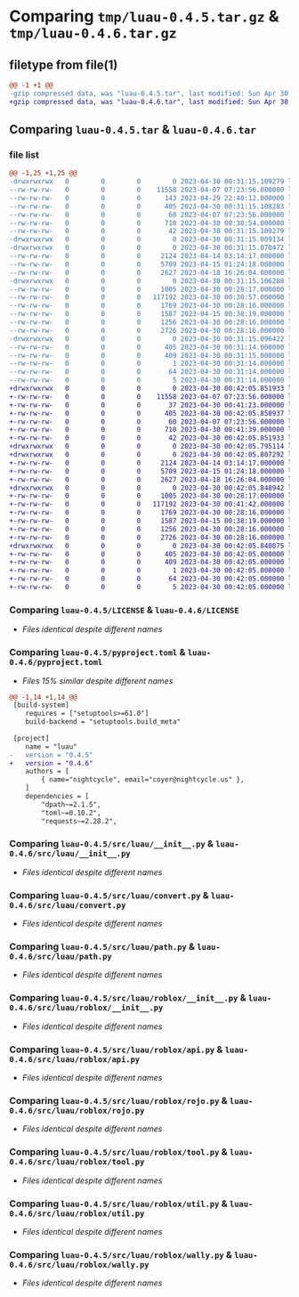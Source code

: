 # Comparing `tmp/luau-0.4.5.tar.gz` & `tmp/luau-0.4.6.tar.gz`

## filetype from file(1)

```diff
@@ -1 +1 @@
-gzip compressed data, was "luau-0.4.5.tar", last modified: Sun Apr 30 00:31:15 2023, max compression
+gzip compressed data, was "luau-0.4.6.tar", last modified: Sun Apr 30 00:42:05 2023, max compression
```

## Comparing `luau-0.4.5.tar` & `luau-0.4.6.tar`

### file list

```diff
@@ -1,25 +1,25 @@
-drwxrwxrwx   0        0        0        0 2023-04-30 00:31:15.109279 luau-0.4.5/
--rw-rw-rw-   0        0        0    11558 2023-04-07 07:23:56.000000 luau-0.4.5/LICENSE
--rw-rw-rw-   0        0        0      143 2023-04-29 22:40:12.000000 luau-0.4.5/MANIFEST.in
--rw-rw-rw-   0        0        0      405 2023-04-30 00:31:15.108283 luau-0.4.5/PKG-INFO
--rw-rw-rw-   0        0        0       60 2023-04-07 07:23:56.000000 luau-0.4.5/README.md
--rw-rw-rw-   0        0        0      710 2023-04-30 00:30:54.000000 luau-0.4.5/pyproject.toml
--rw-rw-rw-   0        0        0       42 2023-04-30 00:31:15.109279 luau-0.4.5/setup.cfg
-drwxrwxrwx   0        0        0        0 2023-04-30 00:31:15.009134 luau-0.4.5/src/
-drwxrwxrwx   0        0        0        0 2023-04-30 00:31:15.070472 luau-0.4.5/src/luau/
--rw-rw-rw-   0        0        0     2124 2023-04-14 03:14:17.000000 luau-0.4.5/src/luau/__init__.py
--rw-rw-rw-   0        0        0     5709 2023-04-15 01:24:18.000000 luau-0.4.5/src/luau/convert.py
--rw-rw-rw-   0        0        0     2627 2023-04-18 16:26:04.000000 luau-0.4.5/src/luau/path.py
-drwxrwxrwx   0        0        0        0 2023-04-30 00:31:15.106288 luau-0.4.5/src/luau/roblox/
--rw-rw-rw-   0        0        0     1005 2023-04-30 00:28:17.000000 luau-0.4.5/src/luau/roblox/__init__.py
--rw-rw-rw-   0        0        0   117192 2023-04-30 00:30:57.000000 luau-0.4.5/src/luau/roblox/api.py
--rw-rw-rw-   0        0        0     1769 2023-04-30 00:28:16.000000 luau-0.4.5/src/luau/roblox/rojo.py
--rw-rw-rw-   0        0        0     1587 2023-04-15 00:38:19.000000 luau-0.4.5/src/luau/roblox/tool.py
--rw-rw-rw-   0        0        0     1256 2023-04-30 00:28:16.000000 luau-0.4.5/src/luau/roblox/util.py
--rw-rw-rw-   0        0        0     2726 2023-04-30 00:28:16.000000 luau-0.4.5/src/luau/roblox/wally.py
-drwxrwxrwx   0        0        0        0 2023-04-30 00:31:15.096422 luau-0.4.5/src/luau.egg-info/
--rw-rw-rw-   0        0        0      405 2023-04-30 00:31:14.000000 luau-0.4.5/src/luau.egg-info/PKG-INFO
--rw-rw-rw-   0        0        0      409 2023-04-30 00:31:15.000000 luau-0.4.5/src/luau.egg-info/SOURCES.txt
--rw-rw-rw-   0        0        0        1 2023-04-30 00:31:14.000000 luau-0.4.5/src/luau.egg-info/dependency_links.txt
--rw-rw-rw-   0        0        0       64 2023-04-30 00:31:14.000000 luau-0.4.5/src/luau.egg-info/requires.txt
--rw-rw-rw-   0        0        0        5 2023-04-30 00:31:14.000000 luau-0.4.5/src/luau.egg-info/top_level.txt
+drwxrwxrwx   0        0        0        0 2023-04-30 00:42:05.851933 luau-0.4.6/
+-rw-rw-rw-   0        0        0    11558 2023-04-07 07:23:56.000000 luau-0.4.6/LICENSE
+-rw-rw-rw-   0        0        0       37 2023-04-30 00:41:23.000000 luau-0.4.6/MANIFEST.in
+-rw-rw-rw-   0        0        0      405 2023-04-30 00:42:05.850937 luau-0.4.6/PKG-INFO
+-rw-rw-rw-   0        0        0       60 2023-04-07 07:23:56.000000 luau-0.4.6/README.md
+-rw-rw-rw-   0        0        0      710 2023-04-30 00:41:39.000000 luau-0.4.6/pyproject.toml
+-rw-rw-rw-   0        0        0       42 2023-04-30 00:42:05.851933 luau-0.4.6/setup.cfg
+drwxrwxrwx   0        0        0        0 2023-04-30 00:42:05.795114 luau-0.4.6/src/
+drwxrwxrwx   0        0        0        0 2023-04-30 00:42:05.807292 luau-0.4.6/src/luau/
+-rw-rw-rw-   0        0        0     2124 2023-04-14 03:14:17.000000 luau-0.4.6/src/luau/__init__.py
+-rw-rw-rw-   0        0        0     5709 2023-04-15 01:24:18.000000 luau-0.4.6/src/luau/convert.py
+-rw-rw-rw-   0        0        0     2627 2023-04-18 16:26:04.000000 luau-0.4.6/src/luau/path.py
+drwxrwxrwx   0        0        0        0 2023-04-30 00:42:05.848942 luau-0.4.6/src/luau/roblox/
+-rw-rw-rw-   0        0        0     1005 2023-04-30 00:28:17.000000 luau-0.4.6/src/luau/roblox/__init__.py
+-rw-rw-rw-   0        0        0   117192 2023-04-30 00:41:42.000000 luau-0.4.6/src/luau/roblox/api.py
+-rw-rw-rw-   0        0        0     1769 2023-04-30 00:28:16.000000 luau-0.4.6/src/luau/roblox/rojo.py
+-rw-rw-rw-   0        0        0     1587 2023-04-15 00:38:19.000000 luau-0.4.6/src/luau/roblox/tool.py
+-rw-rw-rw-   0        0        0     1256 2023-04-30 00:28:16.000000 luau-0.4.6/src/luau/roblox/util.py
+-rw-rw-rw-   0        0        0     2726 2023-04-30 00:28:16.000000 luau-0.4.6/src/luau/roblox/wally.py
+drwxrwxrwx   0        0        0        0 2023-04-30 00:42:05.840075 luau-0.4.6/src/luau.egg-info/
+-rw-rw-rw-   0        0        0      405 2023-04-30 00:42:05.000000 luau-0.4.6/src/luau.egg-info/PKG-INFO
+-rw-rw-rw-   0        0        0      409 2023-04-30 00:42:05.000000 luau-0.4.6/src/luau.egg-info/SOURCES.txt
+-rw-rw-rw-   0        0        0        1 2023-04-30 00:42:05.000000 luau-0.4.6/src/luau.egg-info/dependency_links.txt
+-rw-rw-rw-   0        0        0       64 2023-04-30 00:42:05.000000 luau-0.4.6/src/luau.egg-info/requires.txt
+-rw-rw-rw-   0        0        0        5 2023-04-30 00:42:05.000000 luau-0.4.6/src/luau.egg-info/top_level.txt
```

### Comparing `luau-0.4.5/LICENSE` & `luau-0.4.6/LICENSE`

 * *Files identical despite different names*

### Comparing `luau-0.4.5/pyproject.toml` & `luau-0.4.6/pyproject.toml`

 * *Files 15% similar despite different names*

```diff
@@ -1,14 +1,14 @@
 [build-system]
 	requires = ["setuptools>=61.0"]
 	build-backend = "setuptools.build_meta"
 
 [project]
 	name = "luau"
-	version = "0.4.5"
+	version = "0.4.6"
 	authors = [
 		{ name="nightcycle", email="coyer@nightcycle.us" },
 	]
 	dependencies = [
 		"dpath~=2.1.5",
 		"toml~=0.10.2",
 		"requests~=2.28.2",
```

### Comparing `luau-0.4.5/src/luau/__init__.py` & `luau-0.4.6/src/luau/__init__.py`

 * *Files identical despite different names*

### Comparing `luau-0.4.5/src/luau/convert.py` & `luau-0.4.6/src/luau/convert.py`

 * *Files identical despite different names*

### Comparing `luau-0.4.5/src/luau/path.py` & `luau-0.4.6/src/luau/path.py`

 * *Files identical despite different names*

### Comparing `luau-0.4.5/src/luau/roblox/__init__.py` & `luau-0.4.6/src/luau/roblox/__init__.py`

 * *Files identical despite different names*

### Comparing `luau-0.4.5/src/luau/roblox/api.py` & `luau-0.4.6/src/luau/roblox/api.py`

 * *Files identical despite different names*

### Comparing `luau-0.4.5/src/luau/roblox/rojo.py` & `luau-0.4.6/src/luau/roblox/rojo.py`

 * *Files identical despite different names*

### Comparing `luau-0.4.5/src/luau/roblox/tool.py` & `luau-0.4.6/src/luau/roblox/tool.py`

 * *Files identical despite different names*

### Comparing `luau-0.4.5/src/luau/roblox/util.py` & `luau-0.4.6/src/luau/roblox/util.py`

 * *Files identical despite different names*

### Comparing `luau-0.4.5/src/luau/roblox/wally.py` & `luau-0.4.6/src/luau/roblox/wally.py`

 * *Files identical despite different names*

